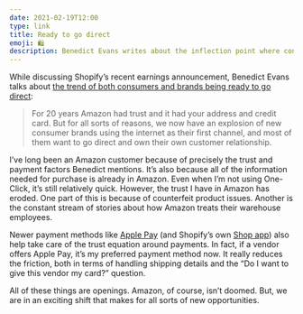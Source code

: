 ```yaml
---
date: 2021-02-19T12:00
type: link
title: Ready to go direct
emoji: 🛍
description: Benedict Evans writes about the inflection point where consumers and brands are ready to go direct.
---
```


While discussing Shopify’s recent earnings announcement, Benedict Evans talks about [the trend of both consumers and brands being ready to go direct][link]:

> For 20 years Amazon had trust and it had your address and credit card. But for all sorts of reasons, we now have an explosion of new consumer brands using the internet as their first channel, and most of them want to go direct and own their own customer relationship.

I’ve long been an Amazon customer because of precisely the trust and payment factors Benedict mentions. It’s also because all of the information needed for purchase is already in Amazon. Even when I’m not using One-Click, it’s still relatively quick. However, the trust I have in Amazon has eroded. One part of this is because of counterfeit product issues. Another is the constant stream of stories about how Amazon treats their warehouse employees.

Newer payment methods like [Apple Pay][ap] (and Shopify’s own [Shop app][sp]) also help take care of the trust equation around payments. In fact, if a vendor offers Apple Pay, it’s my preferred payment method now. It really reduces the friction, both in terms of handling shipping details and the “Do I want to give this vendor my card?” question.

All of these things are openings. Amazon, of course, isn’t doomed. But, we are in an exciting shift that makes for all sorts of new opportunities.

[link]: https://www.ben-evans.com/benedictevans/2021/2/17/shopify
[ap]: https://www.apple.com/apple-pay/
[sp]: https://shop.app
